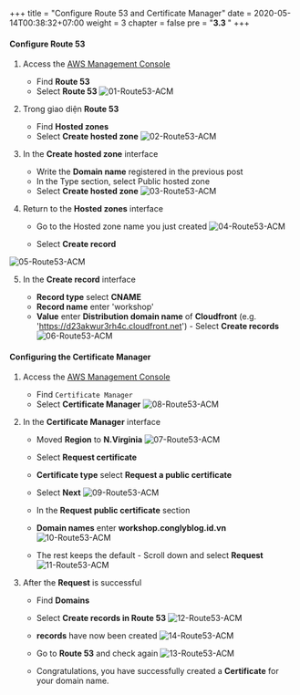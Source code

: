 +++
title = "Configure Route 53 and Certificate Manager"
date = 2020-05-14T00:38:32+07:00
weight = 3
chapter = false
pre = "<b>3.3 </b>"
+++

#### Configure Route 53

1. Access the
   [AWS Management Console](https://aws.amazon.com/vi/free/?gclid=CjwKCAjw_ZC2BhAQEiwAXSgClvWbbk-Y8aK5QEAweAN7K8tLmdmvIiZuLvrcXaHfX9HrfLJlZr3U2xoC6y4QAvD_BwE&trk=c4f45c53-585c-4b31-8fbf-d39fbcdc603a&sc_channel=ps&ef_id=CjwKCAjw_ZC2BhAQEiwAXSgClvWbbk-Y8aK5QEAweAN7K8tLmdmvIiZuLvrcXaHfX9HrfLJlZr3U2xoC6y4QAvD_BwE:G:s&s_kwcid=AL!4422!3!637354294239!e!!g!!aws!19043613274!143453611386&all-free-tier.sort-by=item.additionalFields.SortRank&all-free-tier.sort-order=asc&awsf.Free%20Tier%20Types=*all&awsf.Free%20Tier%20Categories=*all)

   - Find **Route 53**
   - Select **Route 53**
     ![01-Route53-ACM](/images/3/3-route53-acm-01.png?width=90pc)

2. Trong giao diện **Route 53**

   - Find **Hosted zones**
   - Select **Create hosted zone**
     ![02-Route53-ACM](/images/3/3-route53-acm-02.png?width=90pc)

3. In the **Create hosted zone** interface

   - Write the **Domain name** registered in the previous post
   - In the Type section, select Public hosted zone
   - Select **Create hosted zone**
     ![03-Route53-ACM](/images/3/3-route53-acm-03.png?width=90pc)

4. Return to the **Hosted zones** interface

   - Go to the Hosted zone name you just created
     ![04-Route53-ACM](/images/3/3-route53-acm-04.png?width=90pc)

   - Select **Create record**

![05-Route53-ACM](/images/3/3-route53-acm-05.png?width=90pc)

5. In the **Create record** interface

   - **Record type** select **CNAME**
   - **Record name** enter 'workshop'
   - **Value** enter **Distribution domain name** of **Cloudfront** (e.g. 'https://d23akwur3rh4c.cloudfront.net') - Select **Create records**
     ![06-Route53-ACM](/images/3/3-route53-acm-06.png?width=90pc)

#### Configuring the Certificate Manager

1. Access the
   [AWS Management Console](https://aws.amazon.com/vi/free/?gclid=CjwKCAjw_ZC2BhAQEiwAXSgClvWbbk-Y8aK5QEAweAN7K8tLmdmvIiZuLvrcXaHfX9HrfLJlZr3U2xoC6y4QAvD_BwE&trk=c4f45c53-585c-4b31-8fbf-d39fbcdc603a&sc_channel=ps&ef_id=CjwKCAjw_ZC2BhAQEiwAXSgClvWbbk-Y8aK5QEAweAN7K8tLmdmvIiZuLvrcXaHfX9HrfLJlZr3U2xoC6y4QAvD_BwE:G:s&s_kwcid=AL!4422!3!637354294239!e!!g!!aws!19043613274!143453611386&all-free-tier.sort-by=item.additionalFields.SortRank&all-free-tier.sort-order=asc&awsf.Free%20Tier%20Types=*all&awsf.Free%20Tier%20Categories=*all)

   - Find `Certificate Manager`
   - Select **Certificate Manager**
     ![08-Route53-ACM](/images/3/3-route53-acm-08.png?width=90pc)

2. In the **Certificate Manager** interface

   - Moved **Region** to **N.Virginia**
     ![07-Route53-ACM](/images/3/3-route53-acm-07.png?width=90pc)

   - Select **Request certificate**
   - **Certificate type** select **Request a public certificate**
   - Select **Next**
     ![09-Route53-ACM](/images/3/3-route53-acm-09.png?width=90pc)

   - In the **Request public certificate** section
   - **Domain names** enter **workshop.conglyblog.id.vn**
     ![10-Route53-ACM](/images/3/3-route53-acm-10.png?width=90pc)

   - The rest keeps the default - Scroll down and select **Request**
     ![11-Route53-ACM](/images/3/3-route53-acm-11.png?width=90pc)

3. After the **Request** is successful

   - Find **Domains**
   - Select **Create records in Route 53**
     ![12-Route53-ACM](/images/3/3-route53-acm-12.png?width=90pc)

   - **records** have now been created
     ![14-Route53-ACM](/images/3/3-route53-acm-14.png?width=90pc)

   - Go to **Route 53** and check again
     ![13-Route53-ACM](/images/3/3-route53-acm-13.png?width=90pc)

   - Congratulations, you have successfully created a **Certificate** for your domain name.

